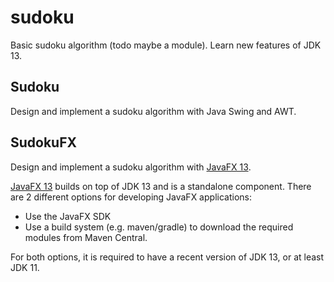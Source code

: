 # sudoku

Basic sudoku algorithm (todo maybe a module). Learn new features of JDK 13.

## Sudoku

Design and implement a sudoku algorithm with Java Swing and AWT.

## SudokuFX

Design and implement a sudoku algorithm with [JavaFX 13](https://openjfx.io/openjfx-docs/).

[JavaFX 13](https://openjfx.io/openjfx-docs/) builds on top of JDK 13 and is a standalone component. There are 2 different options for developing JavaFX applications:

* Use the JavaFX SDK
* Use a build system (e.g. maven/gradle) to download the required modules from Maven Central.

For both options, it is required to have a recent version of JDK 13, or at least JDK 11.
